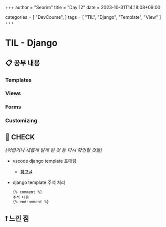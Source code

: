 +++
author = "Seorim"
title =  "Day 12"
date = 2023-10-31T14:18:08+09:00

categories = [
    "DevCourse",
]
tags = [
    "TIL", "Django", "Template", "View"
]
+++

# TIL - Django

## 📋 공부 내용

### Templates

### Views

### Forms

### Customizing

## 👀 CHECK

_<span style = "font-size:15px">(어렵거나 새롭게 알게 된 것 등 다시 확인할 것들)</span>_

-   vscode django template 포매팅

    -   [참고글](https://velog.io/@junsikchoi/VSCode%EC%97%90%EC%84%9C-Django-%ED%85%9C%ED%94%8C%EB%A6%BF-%EC%98%A4%ED%86%A0-%ED%8F%AC%EB%A7%A4%ED%8C%85%ED%95%98%EA%B8%B0)

-   django template 주석 처리
    ```template
    {% comment %}
    주석 내용
    {% endcomment %}
    ```

## ❗ 느낀 점
